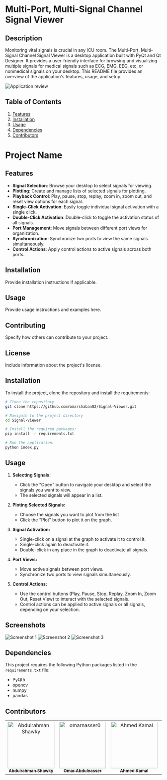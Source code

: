 # Multi-Port, Multi-Signal Channel Signal Viewer

## Description

Monitoring vital signals is crucial in any ICU room. The Multi-Port, Multi-Signal Channel Signal Viewer is a desktop application built with PyQt and Qt Designer. It provides a user-friendly interface for browsing and visualizing multiple signals for medical signals such as ECG, EMG, EEG, etc, or nonmedical signals on your desktop. This README file provides an overview of the application's features, usage, and setup.

![Application review](screenshots/app_screenshot.png)

## Table of Contents
1. [Features](#features)
2. [Installation](#installation)
3. [Usage](#usage)
4. [Dependencies](#dependencies)
5. [Contributors](#contributors)

# Project Name

## Features

- **Signal Selection**: Browse your desktop to select signals for viewing.
- **Plotting**: Create and manage lists of selected signals for plotting.
- **Playback Control**: Play, pause, stop, replay, zoom in, zoom out, and reset view options for each signal.
- **Single-Click Activation**: Easily toggle individual signal activation with a single click.
- **Double-Click Activation**: Double-click to toggle the activation status of all signals.
- **Port Management**: Move signals between different port views for organization.
- **Synchronization**: Synchronize two ports to view the same signals simultaneously.
- **Control Actions**: Apply control actions to active signals across both ports.

## Installation

Provide installation instructions if applicable.

## Usage

Provide usage instructions and examples here.

## Contributing

Specify how others can contribute to your project.

## License

Include information about the project's license.


## Installation
To install the project, clone the repository and install the requirements:

```bash
# Clone the repository
git clone https://github.com/omarshaban02/Signal-Viewer.git
```
```bash
# Navigate to the project directory
cd Signal-Viewer
```
```bash
# Install the required packages:
pip install -r requirements.txt
```
```bash
# Run the application:
python index.py
```

## Usage

1. **Selecting Signals:**
   - Click the "Open" button to navigate your desktop and select the signals you want to view.
   - The selected signals will appear in a list.
     
2. **Ploting Selected Signals:**
   - Choose the signals you want to plot from the list
   - Click the "Plot" button to plot it on the graph.
     
3. **Signal Activation:**
   - Single-click on a signal at the graph to activate it to control it.
   - Single-click again to deactivate it.
   - Double-click in any place in the graph to deactivate all signals.

4. **Port Views:**
   - Move active signals between port views.
   - Synchronize two ports to view signals simultaneously.

5. **Control Actions:**
   - Use the control buttons (Play, Pause, Stop, Replay, Zoom In, Zoom Out, Reset View) to interact with the selected signals.
   - Control actions can be applied to active signals or all signals, depending on your selection.

## Screenshots

![Screenshot 1](screenshots/screenshot1.png)
![Screenshot 2](screenshots/screenshot2.png)
![Screenshot 3](screenshots/screenshot3.png)

## Dependencies
This project requires the following Python packages listed in the `requirements.txt` file:
- PyQt5
- opencv
- numpy
- pandas

## Contributors <a name = "contributors"></a>
<table>
  <tr>
    <td align="center">
    <a href="https://github.com/AbdulrahmanGhitani" target="_black">
    <img src="https://avatars.githubusercontent.com/u/114954706?v=4" width="150px;" alt="Abdulrahman Shawky"/>
    <br />
    <sub><b>Abdulrahman Shawky</b></sub></a>
    </td>
<td align="center">
    <a href="https://github.com/omarnasser0" target="_black">
    <img src="https://avatars.githubusercontent.com/u/100535160?v=4" width="150px;" alt="omarnasser0"/>
    <br />
    <sub><b>Omar Abdulnasser</b></sub></a>
    </td>
         <td align="center">
    <a href="https://github.com/AhmedKamalMohammedElSayed" target="_black">
    <img src="https://avatars.githubusercontent.com/u/96977876?v=4" width="150px;" alt="Ahmed Kamal"/>
    <br />
    <sub><b>Ahmed Kamal</b></sub></a>
    </td>
         <td align="center">
    <a href="https://github.com/AbdullahOmran" target="_black">
    <img src="https://avatars.githubusercontent.com/u/30219936?v=4" width="150px;" alt="Abdullah Omran"/>
    <br />
    <sub><b>Abdullah Omran</b></sub></a>
    </td>
      </tr>
 </table>

<!--
 <h2>Features</h2>
The user can browse their PC to open any signal file. Each signal type should have examples of both normal and abnormal signals.
The application contains two main identical graphs. Each graph can display different signals, and the user can control each graph independently or link them together.
When a signal file is opened, it is displayed in cine mode, simulating a running signal over time.
The user can manipulate the running signals through various UI elements, including changing color, adding labels/titles, showing/hiding signals, controlling cine speed, zooming in/out, pausing/playing/rewinding signals, and scrolling/panning the signal in any direction.
Signals can be moved between graphs.
The application takes care of boundary conditions to ensure signals are displayed within appropriate ranges.
The user can generate reports of snapshots from the graphs, including data statistics such as mean, standard deviation, duration, minimum, and maximum values for each signal. The report is generated in PDF format directly from the code. -->
